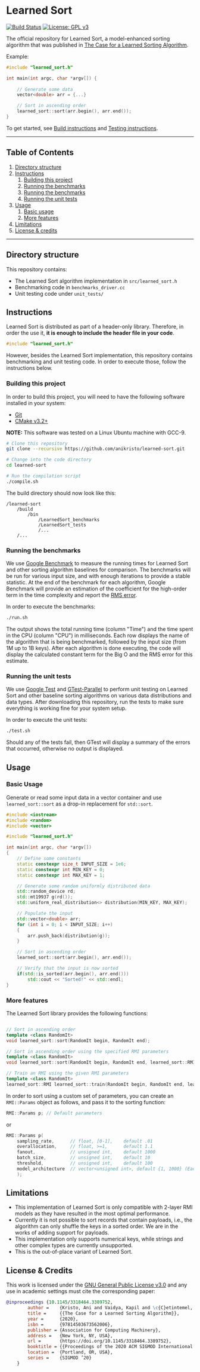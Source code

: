 # Learned Sort
[![Build Status](https://travis-ci.com/anikristo/learned-sort.svg?branch=master)](https://travis-ci.com/anikristo/learned-sort)
[![License: GPL v3](https://img.shields.io/badge/License-GPLv3-blue.svg)](https://www.gnu.org/licenses/gpl-3.0)

The official repository for Learned Sort, a model-enhanced sorting algorithm that was published in [The Case for a Learned Sorting Algorithm](#). 

Example:
```c++
#include "learned_sort.h"

int main(int argc, char *argv[]) {
  
    // Generate some data
    vector<double> arr = {...}

    // Sort in ascending order
    learned_sort::sort(arr.begin(), arr.end());
}
```
To get started, see [Build instructions](#building-this-project) and [Testing instructions](#running-the-unit-tests).

---

## Table of Contents
1. [Directory structure](#directory-structure)
1. [Instructions](#instructions)
    1. [Building this project](#building-this-project)
    1. [Running the benchmarks](#running-the-benchmarks)
    1. [Running the benchmarks](#running-the-benchmarks)
    1. [Running the unit tests](#running-the-unit-tests)
1. [Usage](#usage)
    1. [Basic usage](#basic-usage)
    1. [More features](#more-features)
1. [Limitations](#limitations)
1. [License & credits](#license--credits)

---

## Directory structure
This repository contains:
- The Learned Sort algorithm implementation in `src/learned_sort.h`
- Benchmarking code in `benchmarks_driver.cc`
- Unit testing code under `unit_tests/`

## Instructions 
Learned Sort is distributed as part of a header-only library. Therefore, in order the use it, __it is enough to include the header file in your code__.  
```cpp
#include "learned_sort.h"
```

However, besides the Learned Sort implementation, this repository contains benchmarking and unit testing code. In order to execute those, follow the instructions below.

### Building this project
In order to build this project, you will need to have the following software installed in your system:
* [Git](https://git-scm.com/book/en/v2/Getting-Started-Installing-Git)
* [CMake v3.2+](https://cmake.org/install/)

__NOTE:__ This software was tested on a Linux Ubuntu machine with GCC-9. 

```sh
# Clone this repository
git clone --recursive https://github.com/anikristo/learned-sort.git

# Change into the code directory
cd learned-sort

# Run the compilation script
./compile.sh
```

The build directory should now look like this:
```
/learned-sort
    /build
        /bin
            /LearnedSort_benchmarks
            /LearnedSort_tests
            /...
    /...
```

### Running the benchmarks
We use [Google Benchmark](https://www.github.com/google/benchmark) to measure the running times for Learned Sort and other sorting algorithm baselines for comparison.
The benchmarks will be run for various input size, and with enough iterations to provide a stable statistic. 
At the end of the benchmark for each algorithm, Google Benchmark will provide an estimation of the coefficient for the high-order term in the time complexity and report the [RMS error](https://en.wikipedia.org/wiki/Root-mean-square_deviation). 

In order to execute the benchmarks:
```sh
./run.sh
``` 

The output shows the total running time (column "Time") and the time spent in the CPU (column "CPU") in milliseconds. Each row displays the name of the algorithm that is being benchmarked, followed by the input size (from 1M up to 1B keys). After each algorithm is done executing, the code will display the calculated constant term for the Big O and the RMS error for this estimate. 

### Running the unit tests
We use [Google Test](https://www.github.com/google/googletest) and [GTest-Parallel](https://github.com/google/gtest-parallel/tree/df0b4e476f98516cea7d593e5dbb0fca44f6ee7f) to perform unit testing on Learned Sort and other baseline sorting algorithms on various data distributions and data types. 
After downloading this repository, run the tests to make sure everything is working fine for your system setup. 

In order to execute the unit tests:
```sh
./test.sh
```

Should any of the tests fail, then GTest will display a summary of the errors that occurred, otherwise no output is displayed.

## Usage

### Basic Usage
Generate or read some input data in a vector container and use `learned_sort::sort` as a drop-in replacement for `std::sort`. 

```cpp
#include <iostream>
#include <random>
#include <vector>

#include "learned_sort.h"

int main(int argc, char *argv[])
{
    // Define some constants
    static constexpr size_t INPUT_SIZE = 1e6;
    static constexpr int MIN_KEY = 0;
    static constexpr int MAX_KEY = 1;

    // Generate some random uniformly distributed data
    std::random_device rd;
    std::mt19937 g(rd());
    std::uniform_real_distribution<> distribution(MIN_KEY, MAX_KEY);

    // Populate the input
    std::vector<double> arr;
    for (int i = 0; i < INPUT_SIZE; i++)
    {
        arr.push_back(distribution(g));
    }

    // Sort in ascending order
    learned_sort::sort(arr.begin(), arr.end());

    // Verify that the input is now sorted
    if(std::is_sorted(arr.begin(), arr.end()))
        std::cout << "Sorted!" << std::endl;
}
```

### More features

The Learned Sort library provides the following functions:
```cpp

// Sort in ascending order
template <class RandomIt>
void learned_sort::sort(RandomIt begin, RandomIt end);

// Sort in ascending order using the specified RMI parameters
template <class RandomIt>
void learned_sort::sort(RandomIt begin, RandomIt end, learned_sort::RMI::Params &params);

// Train an RMI using the given RMI parameters
template <class RandomIt>
learned_sort::RMI learned_sort::train(RandomIt begin, RandomIt end, learned_sort::RMI::Params &p);
```

In order to sort using a custom set of parameters, you can create an `RMI::Params` object as follows, and pass it to the sorting function:

```cpp
RMI::Params p; // Default parameters
``` 
or
```cpp
RMI::Params p(
    sampling_rate,      // float, [0-1],    default .01
    overallocation,     // float, >=1,      default 1.1
    fanout,             // unsigned int,    default 1000
    batch_size,         // unsigned int,    default 10
    threshold,          // unsigned int,    default 100
    model_architecture  // vector<unsigned int>, default {1, 1000} (Each number represents the number of linear models in the layer of the RMI)
    ); 
```


## Limitations
* This implementation of Learned Sort is only compatible with 2-layer RMI models as they have resulted in the most optimal performance. 
* Currently it is not possible to sort records that contain payloads, i.e., the algorithm can only shuffle the keys in a sorted order. We are in the works of adding support for payloads.
* This implementation only supports numerical keys, while strings and other complex types are currently unsupported.
* This is the out-of-place variant of Learned Sort.

## License & Credits
This work is licensed under the [GNU General Public License v3.0](LICENSE) and any use in academic settings must cite the corresponding paper:

```bibtex
@inproceedings {10.1145/3318464.3389752,
        author =    {Kristo, Ani and Vaidya, Kapil and \c{C}etintemel, U\u{g}ur and Misra, Sanchit and Kraska, Tim},
        title =     {{The Case for a Learned Sorting Algorithm}},
        year =      {2020},
        isbn =      {97814503673562006},
        publisher = {Association for Computing Machinery},
        address =   {New York, NY, USA},
        url =       {https://doi.org/10.1145/3318464.3389752},
        booktitle = {{Proceedings of the 2020 ACM SIGMOD International Conference on Management of data}},
        location =  {Portland, OR, USA},
        series =    {SIGMOD ’20}
    }
```
  
